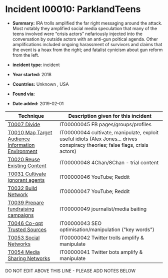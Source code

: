 # Incident I00010: ParklandTeens

* **Summary:** IRA trolls amplified the far right messaging around the attack. Most notably they amplified social media speculation that many of the teens involved were “crisis actors” nefariously injected into the conversation by outside actors with an anti-gun poltical agenda. Other amplifications included ongoing harassment of survivors and claims that the event is a hoax from the right; and fatalist cynicism about gun reform from the left.

* **incident type**: incident

* **Year started:** 2018

* **Countries:** Unknown , USA

* **Found via:** 

* **Date added:** 2019-02-01
 

| Technique | Description given for this incident |
| --------- | ------------------------- |
| [T0007 Divide](../generated_pages/techniques/T0007.md) | IT00000045 FB pages/groups/profiles |
| [T0010 Map Target Audience Information Environment](../generated_pages/techniques/T0010.md) | IT00000044 cultivate, manipulate, exploit useful idiots (Alex Jones... drives conspiracy theories; false flags, crisis actors) |
| [T0020 Reuse Existing Content](../generated_pages/techniques/T0020.md) | IT00000048 4Chan/8Chan - trial content |
| [T0031 Cultivate ignorant agents](../generated_pages/techniques/T0031.md) | IT00000046 YouTube; Reddit |
| [T0032 Build Network](../generated_pages/techniques/T0032.md) | IT00000047 YouTube; Reddit |
| [T0039 Prepare fundraising campaigns](../generated_pages/techniques/T0039.md) | IT00000049 journalist/media baiting |
| [T0046 Co-opt Trusted Sources](../generated_pages/techniques/T0046.md) | IT00000043 SEO optimisation/manipulation ("key words") |
| [T0053 Social Networks](../generated_pages/techniques/T0053.md) | IT00000042 Twitter trolls amplify & manipulate |
| [T0054 Media Sharing Networks](../generated_pages/techniques/T0054.md) | IT00000041 Twitter bots amplify & manipulate |


DO NOT EDIT ABOVE THIS LINE - PLEASE ADD NOTES BELOW